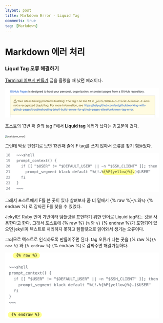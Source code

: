 ```yaml
---
layout: post
title: Markdown Error - Liquid Tag
comments: true
tag: [Markdown]
---
```




# Markdown 에러 처리



### Liqud Tag 오류 해결하기



  [Terminal 이쁘게 만들기](https://hease02.github.io/2020-05-31-iterm2-terminal/) 글을 올렸을 때 났던 에러이다.

![markdown_에러](../assets/img/markdown_error.png)

 포스트의 13번 째 줄의 tag F에서 **Liquid tag** 에러가 났다는 경고문이 떴다. 

<img src="/Users/jh/Github/hease02.github.io/assets/img/markdown_error_2.png" alt="markdown_error2" style="zoom:50%;" /> 

그런데 막상 편집기로 보면 13번째 줄에 F tag를 쓰지 않아서 오류를 찾기 힘들었다. 

<img src="../assets/img/markdown_error3.png" alt="markdown_error3" style="zoom:60%;" />

 그래서 포스트에서 F를 쓴 곳이 있나 살펴보자 좀 더 밑에서 {% raw %}`{%` 와`%}` {% endraw %} 로 감싸진 F를 찾을 수 있었다. 

  Jekyll은 Ruby 언어 기반이라 템플릿을 표현하기 위한 언어로 Liquid tag라는 것을 사용한다고 한다. 그래서 포스트에 {% raw %} `{%` 와  `%}` {% endraw %}가 포함되어 있으면 jekyll이 텍스트로 처리하지 못하고 템플릿으로 읽어와서 생기는 오류이다.

 그러므로 텍스트로 인식하도록 만들어주면 된다. tag 오류가 나는 곳을 {% raw %}`{% raw %}` 와 `{% endraw %}`  {% endraw %}로 감싸주면 해결가능하다. 

<img src="../assets/img/markdown_error4.png" alt="markdown_error4" style="zoom:60%;" />

